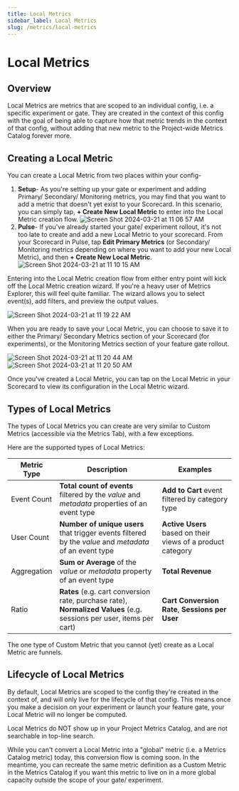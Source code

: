 ```yaml
---
title: Local Metrics 
sidebar_label: Local Metrics 
slug: /metrics/local-metrics
---
```


# Local Metrics

## Overview 
Local Metrics are metrics that are scoped to an individual config, i.e. a specific experiment or gate. They are created in the context of this config with the goal of being able to capture how that metric trends in the context of that config, without adding that new metric to the Project-wide Metrics Catalog forever more. 

## Creating a Local Metric 
You can create a Local Metric from two places within your config- 
1. **Setup**- As you're setting up your gate or experiment and adding Primary/ Secondary/ Monitoring metrics, you may find that you want to add a metric that doesn't yet exist to your Scorecard. In this scenario, you can simply tap, **+ Create New Local Metric** to enter into the Local Metric creation flow.
![Screen Shot 2024-03-21 at 11 06 57 AM](https://github.com/statsig-io/docs/assets/101903926/2a249684-56a9-4c63-b2b2-7870efd89b76)
2. **Pulse**- If you've already started your gate/ experiment rollout, it's not too late to create and add a new Local Metric to your scorecard. From your Scorecard in Pulse, tap **Edit Primary Metrics** (or Secondary/ Monitoring metrics depending on where you want to add your new Local Metric), and then **+ Create New Local Metric**. 
![Screen Shot 2024-03-21 at 11 10 15 AM](https://github.com/statsig-io/docs/assets/101903926/b718c3b7-9696-4af0-bbc5-48fef3cfa1d3)

Entering into the Local Metric creation flow from either entry point will kick off the Local Metric creation wizard. If you're a heavy user of Metrics Explorer, this will feel quite familiar. The wizard allows you to select event(s), add filters, and preview the output values. 

![Screen Shot 2024-03-21 at 11 19 22 AM](https://github.com/statsig-io/docs/assets/101903926/452d9efe-2706-4d47-aee6-48c8f6288e8f)

When you are ready to save your Local Metric, you can choose to save it to either the Primary/ Secondary Metrics section of your Scorecard (for experiments), or the Monitoring Metrics section of your feature gate rollout.

![Screen Shot 2024-03-21 at 11 20 44 AM](https://github.com/statsig-io/docs/assets/101903926/50bc5742-2f2a-4147-9cb3-70658d6391da)
![Screen Shot 2024-03-21 at 11 20 50 AM](https://github.com/statsig-io/docs/assets/101903926/ae3932df-f81b-4fed-9d23-b2b196ac83bc)

Once you've created a Local Metric, you can tap on the Local Metric in your Scorecard to view its configuration in the Local Metric wizard. 

## Types of Local Metrics
The types of Local Metrics you can create are very similar to Custom Metrics (accessible via the Metrics Tab), with a few exceptions.

Here are the supported types of Local Metrics: 

| Metric Type | Description | Examples |
|-------------|-----------------------|---------|
| Event Count | **Total count of events** filtered by the _value_ and _metadata_ properties of an event type | **Add to Cart** event filtered by category type |
| User Count |  **Number of unique users** that trigger events filtered by the _value_ and _metadata_ of an event type| **Active Users** based on their views of a product category |
| Aggregation       | **Sum or Average** of the _value_ or _metadata_ property of an event type  | **Total Revenue** |
| Ratio  | **Rates** (e.g. cart conversion rate, purchase rate),  **Normalized Values** (e.g. sessions per user, items per cart) | **Cart Conversion Rate**, **Sessions per User** |

The one type of Custom Metric that you cannot (yet) create as a Local Metric are funnels. 

## Lifecycle of Local Metrics 
By default, Local Metrics are scoped to the config they're created in the context of, and will only live for the lifecycle of that config. This means once you make a decision on your experiment or launch your feature gate, your Local Metric will no longer be computed. 

Local Metrics do NOT show up in your Project Metrics Catalog, and are not searchable in top-line search. 

While you can't convert a Local Metric into a "global" metric (i.e. a Metrics Catalog metric) today, this conversion flow is coming soon. In the meantime, you can recreate the same metric definition as a Custom Metric in the Metrics Catalog if you want this metric to live on in a more global capacity outside the scope of your gate/ experiment. 
